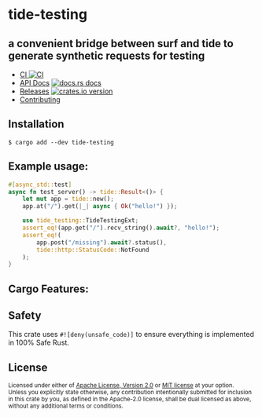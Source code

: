 # tide-testing
## a convenient bridge between surf and tide to generate synthetic requests for testing

* [CI ![CI][ci-badge]][ci]
* [API Docs][docs] [![docs.rs docs][docs-badge]][docs]
* [Releases][releases] [![crates.io version][version-badge]][lib-rs]
* [Contributing][contributing]

[ci]: https://github.com/jbr/tide-testing/actions?query=workflow%3ACI
[ci-badge]: https://github.com/jbr/tide-testing/workflows/CI/badge.svg
[releases]: https://github.com/jbr/tide-testing/releases
[docs]: https://docs.rs/tide-testing
[contributing]: https://github.com/jbr/tide-testing/blob/main/.github/CONTRIBUTING.md
[lib-rs]: https://lib.rs/tide-testing
[docs-badge]: https://img.shields.io/badge/docs-latest-blue.svg?style=flat-square
[version-badge]: https://img.shields.io/crates/v/tide-testing.svg?style=flat-square

## Installation
```
$ cargo add --dev tide-testing
```

## Example usage:

```rust
#[async_std::test]
async fn test_server() -> tide::Result<()> {
    let mut app = tide::new();
    app.at("/").get(|_| async { Ok("hello!") });

    use tide_testing::TideTestingExt;
    assert_eq!(app.get("/").recv_string().await?, "hello!");
    assert_eq!(
        app.post("/missing").await?.status(),
        tide::http::StatusCode::NotFound
    );
}
```

## Cargo Features:

## Safety
This crate uses ``#![deny(unsafe_code)]`` to ensure everything is implemented in
100% Safe Rust.

## License

<sup>
Licensed under either of <a href="LICENSE-APACHE">Apache License, Version
2.0</a> or <a href="LICENSE-MIT">MIT license</a> at your option.
</sup>

<br/>

<sub>
Unless you explicitly state otherwise, any contribution intentionally submitted
for inclusion in this crate by you, as defined in the Apache-2.0 license, shall
be dual licensed as above, without any additional terms or conditions.
</sub>
